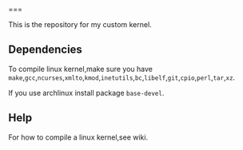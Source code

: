 
===

This is the repository for my custom kernel.

Dependencies
---

To compile linux kernel,make sure you have `make`,`gcc`,`ncurses`,`xmlto`,`kmod`,`inetutils`,`bc`,`libelf`,`git`,`cpio`,`perl`,`tar`,`xz`.

If you use archlinux install package `base-devel`.

Help
---

For how to compile a linux kernel,see wiki.
